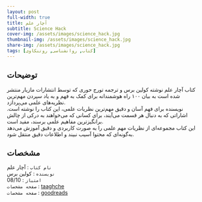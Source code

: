 ```yaml
---
layout: post
full-width: true
title: آچار علم
subtitle: Science Hack
cover-img: /assets/images/science_hack.jpg
thumbnail-img: /assets/images/science_hack.jpg
share-img: /assets/images/science_hack.jpg
tags: [کتاب, روانشناسی, روتنکاوی]
---
```


## توضیحات
کتاب آچار علم نوشته کولین برس و ترجمه تورج حوری که توسط انتشارات مازیار منتشر شده است به بیان ۱۰۰ راه هوشمندانه برای کمک به فهم و به یاد سپردن مهم‌ترین نظریه‌های علمی می‌پردازد.  
نویسنده برای فهم آسان و دقیق مهم‌ترین نظریات علمی، این کتاب را نوشته است. اشاراتی که به دنبال هر قسمت می‌آیند، برای کسانی که می‌خواهند به درکی از چالش برانگیزترین مفاهیم علمی برسند، مفید است.  
این کتاب مجموعه‌ای از نظریات مهم علمی را به صورت کاربردی و دقیق آموزش می‌دهد به‌گونه‌ای که محتوا آسیب نبیند و اطلاعات دقیق منتقل شود.  

## مشخصات
`نام کتاب` : آچار علم  
`نویسنده` : کولین برس  
`امتیاز` : 08/10  
`صفحه مشخصات` : [taaghche](https://taaghche.com/book/66076/%D8%A2%DA%86%D8%A7%D8%B1-%D8%B9%D9%84%D9%85)  
`صفحه مشخصات` : [goodreads](https://www.goodreads.com/book/show/36205165-science-hacks)
